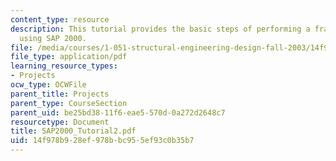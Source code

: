 ```yaml
---
content_type: resource
description: This tutorial provides the basic steps of performing a frame analysis
  using SAP 2000.
file: /media/courses/1-051-structural-engineering-design-fall-2003/14f978b928ef978bbc955ef93c0b35b7_SAP2000_Tutorial2.pdf
file_type: application/pdf
learning_resource_types:
- Projects
ocw_type: OCWFile
parent_title: Projects
parent_type: CourseSection
parent_uid: be25bd38-11f6-eae5-570d-0a272d2648c7
resourcetype: Document
title: SAP2000_Tutorial2.pdf
uid: 14f978b9-28ef-978b-bc95-5ef93c0b35b7
---
```

